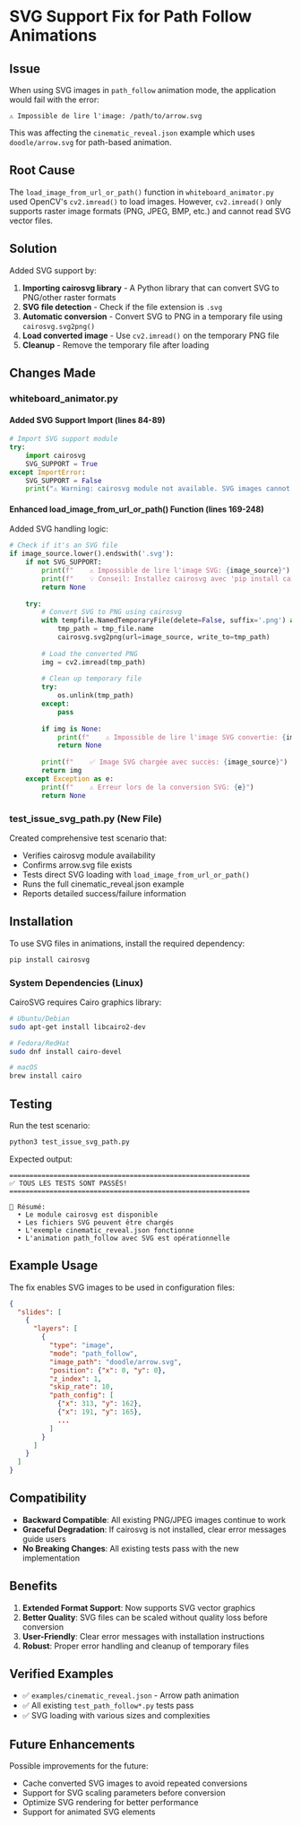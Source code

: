 # SVG Support Fix for Path Follow Animations

## Issue

When using SVG images in `path_follow` animation mode, the application would fail with the error:

```
⚠️ Impossible de lire l'image: /path/to/arrow.svg
```

This was affecting the `cinematic_reveal.json` example which uses `doodle/arrow.svg` for path-based animation.

## Root Cause

The `load_image_from_url_or_path()` function in `whiteboard_animator.py` used OpenCV's `cv2.imread()` to load images. However, `cv2.imread()` only supports raster image formats (PNG, JPEG, BMP, etc.) and cannot read SVG vector files.

## Solution

Added SVG support by:

1. **Importing cairosvg library** - A Python library that can convert SVG to PNG/other raster formats
2. **SVG file detection** - Check if the file extension is `.svg`
3. **Automatic conversion** - Convert SVG to PNG in a temporary file using `cairosvg.svg2png()`
4. **Load converted image** - Use `cv2.imread()` on the temporary PNG file
5. **Cleanup** - Remove the temporary file after loading

## Changes Made

### whiteboard_animator.py

#### Added SVG Support Import (lines 84-89)
```python
# Import SVG support module
try:
    import cairosvg
    SVG_SUPPORT = True
except ImportError:
    SVG_SUPPORT = False
    print("⚠️ Warning: cairosvg module not available. SVG images cannot be loaded.")
```

#### Enhanced load_image_from_url_or_path() Function (lines 169-248)

Added SVG handling logic:

```python
# Check if it's an SVG file
if image_source.lower().endswith('.svg'):
    if not SVG_SUPPORT:
        print(f"    ⚠️ Impossible de lire l'image SVG: {image_source}")
        print(f"    💡 Conseil: Installez cairosvg avec 'pip install cairosvg' pour supporter les fichiers SVG")
        return None
    
    try:
        # Convert SVG to PNG using cairosvg
        with tempfile.NamedTemporaryFile(delete=False, suffix='.png') as tmp_file:
            tmp_path = tmp_file.name
            cairosvg.svg2png(url=image_source, write_to=tmp_path)
        
        # Load the converted PNG
        img = cv2.imread(tmp_path)
        
        # Clean up temporary file
        try:
            os.unlink(tmp_path)
        except:
            pass
        
        if img is None:
            print(f"    ⚠️ Impossible de lire l'image SVG convertie: {image_source}")
            return None
        
        print(f"    ✅ Image SVG chargée avec succès: {image_source}")
        return img
    except Exception as e:
        print(f"    ⚠️ Erreur lors de la conversion SVG: {e}")
        return None
```

### test_issue_svg_path.py (New File)

Created comprehensive test scenario that:
- Verifies cairosvg module availability
- Confirms arrow.svg file exists
- Tests direct SVG loading with `load_image_from_url_or_path()`
- Runs the full cinematic_reveal.json example
- Reports detailed success/failure information

## Installation

To use SVG files in animations, install the required dependency:

```bash
pip install cairosvg
```

### System Dependencies (Linux)

CairoSVG requires Cairo graphics library:

```bash
# Ubuntu/Debian
sudo apt-get install libcairo2-dev

# Fedora/RedHat
sudo dnf install cairo-devel

# macOS
brew install cairo
```

## Testing

Run the test scenario:

```bash
python3 test_issue_svg_path.py
```

Expected output:
```
============================================================
✅ TOUS LES TESTS SONT PASSÉS!
============================================================

📝 Résumé:
  • Le module cairosvg est disponible
  • Les fichiers SVG peuvent être chargés
  • L'exemple cinematic_reveal.json fonctionne
  • L'animation path_follow avec SVG est opérationnelle
```

## Example Usage

The fix enables SVG images to be used in configuration files:

```json
{
  "slides": [
    {
      "layers": [
        {
          "type": "image",
          "mode": "path_follow",
          "image_path": "doodle/arrow.svg",
          "position": {"x": 0, "y": 0},
          "z_index": 1,
          "skip_rate": 10,
          "path_config": [
            {"x": 313, "y": 162},
            {"x": 191, "y": 165},
            ...
          ]
        }
      ]
    }
  ]
}
```

## Compatibility

- **Backward Compatible**: All existing PNG/JPEG images continue to work
- **Graceful Degradation**: If cairosvg is not installed, clear error messages guide users
- **No Breaking Changes**: All existing tests pass with the new implementation

## Benefits

1. **Extended Format Support**: Now supports SVG vector graphics
2. **Better Quality**: SVG files can be scaled without quality loss before conversion
3. **User-Friendly**: Clear error messages with installation instructions
4. **Robust**: Proper error handling and cleanup of temporary files

## Verified Examples

- ✅ `examples/cinematic_reveal.json` - Arrow path animation
- ✅ All existing `test_path_follow*.py` tests pass
- ✅ SVG loading with various sizes and complexities

## Future Enhancements

Possible improvements for the future:
- Cache converted SVG images to avoid repeated conversions
- Support for SVG scaling parameters before conversion
- Optimize SVG rendering for better performance
- Support for animated SVG elements
